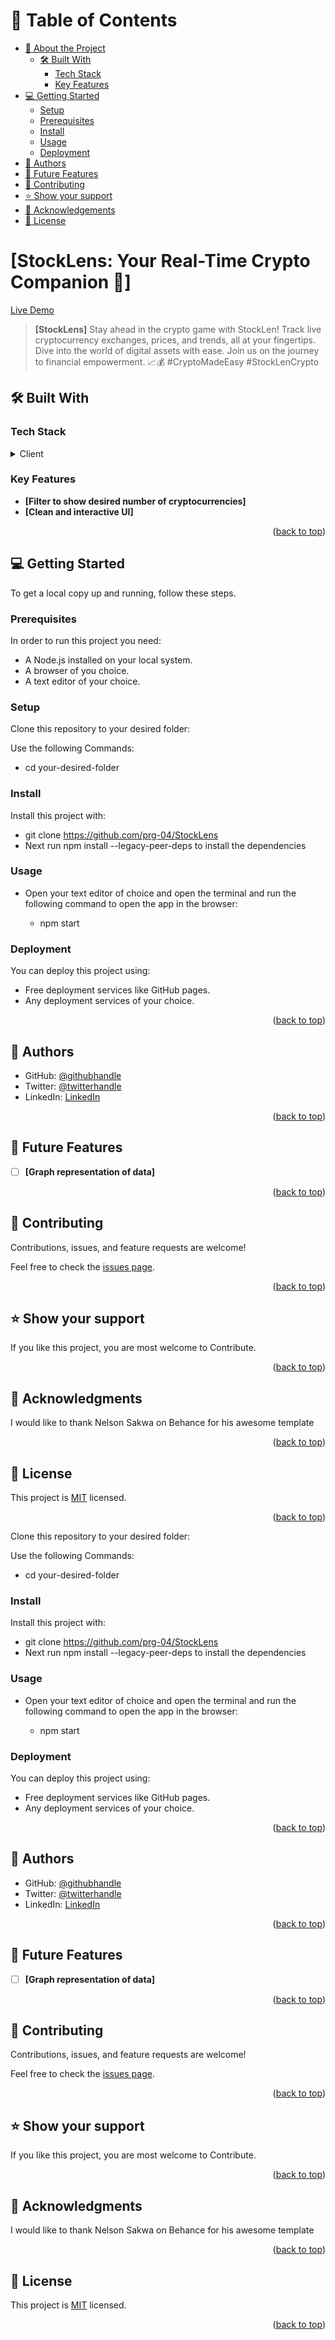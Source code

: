 # 📗 Table of Contents

- [📖 About the Project](#about-project)
  - [🛠 Built With](#built-with)
    - [Tech Stack](#tech-stack)
    - [Key Features](#key-features)
- [💻 Getting Started](#getting-started)
  - [Setup](#setup)
  - [Prerequisites](#prerequisites)
  - [Install](#install)
  - [Usage](#usage)
  - [Deployment](#triangular_flag_on_post-deployment)
- [👥 Authors](#authors)
- [🔭 Future Features](#future-features)
- [🤝 Contributing](#contributing)
- [⭐️ Show your support](#support)
- [🙏 Acknowledgements](#acknowledgements)
- [📝 License](#license)

# [StockLens: Your Real-Time Crypto Companion 🚀] <a name="about-project"></a>
[Live Demo](https://www.loom.com/share/6f6c21f0979f4fe290eac21284c17b2c?sid=3abbcd61-444c-4af7-aac8-95da9315a1dc)

> **[StockLens]** Stay ahead in the crypto game with StockLen! Track live cryptocurrency exchanges, prices, and trends, all at your fingertips. Dive into the world of digital assets with ease. Join us on the journey to financial empowerment. 📈💰 #CryptoMadeEasy #StockLenCrypto


## 🛠 Built With <a name="built-with"></a>

### Tech Stack <a name="tech-stack"></a>

<details>
  <summary>Client</summary>
  <ul>
    <li><a href="#">React</a></li>
    <li><a href="#">CSS</a></li>
  </ul>
</details>

### Key Features <a name="key-features"></a>

- **[Filter to show desired number of cryptocurrencies]**
- **[Clean and interactive UI]**

<p align="right">(<a href="#readme-top">back to top</a>)</p>

## 💻 Getting Started <a name="getting-started"></a>

To get a local copy up and running, follow these steps.

### Prerequisites

In order to run this project you need:

- A Node.js installed on your local system.
- A browser of you choice.
- A text editor of your choice.

### Setup

Clone this repository to your desired folder:

Use the following Commands:

- cd your-desired-folder

### Install

Install this project with:

- git clone https://github.com/prg-04/StockLens
- Next run npm install --legacy-peer-deps to install the dependencies

### Usage

- Open your text editor of choice and open the terminal and run the following command to open the app in the browser:

  - npm start

### Deployment <a name="triangular_flag_on_post-deployment">

You can deploy this project using:

- Free deployment services like GitHub pages.
- Any deployment services of your choice.

<p align="right">(<a href="#readme-top">back to top</a>)</p>

## 👥 Authors <a name="authors"></a>

- GitHub: [@githubhandle](https://github.com/prg-04)
- Twitter: [@twitterhandle](https://twitter.com/Evans1425Sean)
- LinkedIn: [LinkedIn](https://www.linkedin.com/in/evanson-karanja-3549841b8/)

<p align="right">(<a href="#readme-top">back to top</a>)</p>

## 🔭 Future Features <a name="future-features"></a>

- [ ] **[Graph representation of data]**

<p align="right">(<a href="#readme-top">back to top</a>)</p>

## 🤝 Contributing <a name="contributing"></a>

Contributions, issues, and feature requests are welcome!

Feel free to check the [issues page](http://github.com/prg-04/StockLens/issues/).

<p align="right">(<a href="#readme-top">back to top</a>)</p>

## ⭐️ Show your support <a name="support"></a>

If you like this project, you are most welcome to Contribute.

<p align="right">(<a href="#readme-top">back to top</a>)</p>

## 🙏 Acknowledgments <a name="acknowledgements"></a>

I would like to thank Nelson Sakwa on Behance for his awesome template

<p align="right">(<a href="#readme-top">back to top</a>)</p>

## 📝 License <a name="license"></a>

This project is [MIT](LICENSE) licensed.

<p align="right">(<a href="#readme-top">back to top</a>)</p>
Clone this repository to your desired folder:

Use the following Commands:

- cd your-desired-folder

### Install

Install this project with:

- git clone https://github.com/prg-04/StockLens
- Next run npm install --legacy-peer-deps to install the dependencies

### Usage

- Open your text editor of choice and open the terminal and run the following command to open the app in the browser:

  - npm start

### Deployment <a name="triangular_flag_on_post-deployment">

You can deploy this project using:

- Free deployment services like GitHub pages.
- Any deployment services of your choice.

<p align="right">(<a href="#readme-top">back to top</a>)</p>

## 👥 Authors <a name="authors"></a>

- GitHub: [@githubhandle](https://github.com/prg-04)
- Twitter: [@twitterhandle](https://twitter.com/Evans1425Sean)
- LinkedIn: [LinkedIn](https://www.linkedin.com/in/evanson-karanja-3549841b8/)

<p align="right">(<a href="#readme-top">back to top</a>)</p>

## 🔭 Future Features <a name="future-features"></a>

- [ ] **[Graph representation of data]**

<p align="right">(<a href="#readme-top">back to top</a>)</p>

## 🤝 Contributing <a name="contributing"></a>

Contributions, issues, and feature requests are welcome!

Feel free to check the [issues page](http://github.com/prg-04/StockLens/issues/).

<p align="right">(<a href="#readme-top">back to top</a>)</p>

## ⭐️ Show your support <a name="support"></a>

If you like this project, you are most welcome to Contribute.

<p align="right">(<a href="#readme-top">back to top</a>)</p>

## 🙏 Acknowledgments <a name="acknowledgements"></a>

I would like to thank Nelson Sakwa on Behance for his awesome template

<p align="right">(<a href="#readme-top">back to top</a>)</p>

## 📝 License <a name="license"></a>

This project is [MIT](LICENSE) licensed.

<p align="right">(<a href="#readme-top">back to top</a>)</p>

